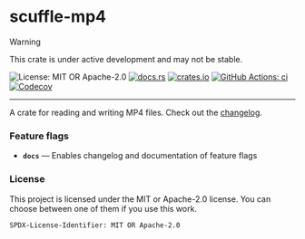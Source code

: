 <!-- cargo-sync-rdme title [[ -->
# scuffle-mp4
<!-- cargo-sync-rdme ]] -->

> [!WARNING]  
> This crate is under active development and may not be stable.

<!-- cargo-sync-rdme badge [[ -->
![License: MIT OR Apache-2.0](https://img.shields.io/crates/l/scuffle-mp4.svg?style=flat-square)
[![docs.rs](https://img.shields.io/docsrs/scuffle-mp4.svg?logo=docs.rs&style=flat-square)](https://docs.rs/scuffle-mp4)
[![crates.io](https://img.shields.io/crates/v/scuffle-mp4.svg?logo=rust&style=flat-square)](https://crates.io/crates/scuffle-mp4)
[![GitHub Actions: ci](https://img.shields.io/github/actions/workflow/status/scufflecloud/scuffle/ci.yaml.svg?label=ci&logo=github&style=flat-square)](https://github.com/scufflecloud/scuffle/actions/workflows/ci.yaml)
[![Codecov](https://img.shields.io/codecov/c/github/scufflecloud/scuffle.svg?label=codecov&logo=codecov&style=flat-square)](https://codecov.io/gh/scufflecloud/scuffle)
<!-- cargo-sync-rdme ]] -->

---

<!-- cargo-sync-rdme rustdoc [[ -->
A crate for reading and writing MP4 files.
Check out the [changelog](./CHANGELOG.md).

### Feature flags

* **`docs`** —  Enables changelog and documentation of feature flags

### License

This project is licensed under the MIT or Apache-2.0 license.
You can choose between one of them if you use this work.

`SPDX-License-Identifier: MIT OR Apache-2.0`
<!-- cargo-sync-rdme ]] -->
